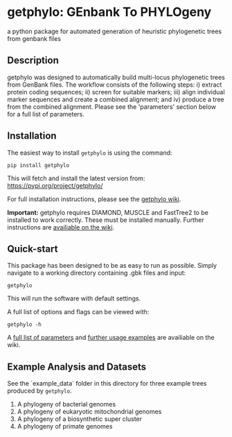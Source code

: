 # getphylo: GEnbank To PHYLOgeny
a python package for automated generation of heuristic phylogenetic trees from genbank files

## Description
getphylo was designed to automatically build multi-locus phylogenetic trees from GenBank files. The workflow consists of the following steps: i) extract protein coding sequences; ii) screen for suitable markers; iii) align individual marker sequences and create a combined alignment; and iv) produce a tree from the combined alignment. Please see the 'parameters' section below for a full list of parameters.

## Installation

The easiest way to install `getphylo` is using the command: 

`pip install getphylo`

This will fetch and install the latest version from: https://pypi.org/project/getphylo/

For full installation instructions, please see the [getphylo wiki](https://github.com/drboothtj/getphylo/wiki/Installation).

**Important:** getphylo requires DIAMOND, MUSCLE and FastTree2 to be installed to work correctly. These must be installed manually. Further instructions are [availiable on the wiki](https://github.com/drboothtj/getphylo/wiki/Installation).

## Quick-start
This package has been designed to be as easy to run as possible. Simply navigate to a working directory containing .gbk files and input:

`getphylo`

This will run the software with default settings.

A full list of options and flags can be viewed with:

`getphylo -h`

A [full list of parameters](https://github.com/drboothtj/getphylo/wiki/Parameter-List) and [further usage examples](https://github.com/drboothtj/getphylo/wiki/Advanced-Usage-(Case-Studies)) are availiable on the wiki.

## Example Analysis and Datasets
See the ´example_data´ folder in this directory for three example trees produced by `getphylo`.

1. A phylogeny of bacterial genomes
2. A phylogeny of eukaryotic mitochondrial genomes
3. A phylogeny of a biosynthetic super cluster
4. A phylogeny of primate genomes
